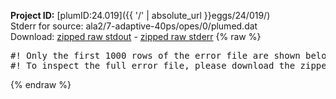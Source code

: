 **Project ID:** [plumID:24.019]({{ '/' | absolute_url }}eggs/24/019/)  
Stderr for source:  ala2/7-adaptive-40ps/opes/0/plumed.dat   
Download: [zipped raw stdout](plumed.dat.plumed_master.stdout.txt.zip) - [zipped raw stderr](plumed.dat.plumed_master.stderr.txt.zip) 
{% raw %}
<pre>
#! Only the first 1000 rows of the error file are shown below
#! To inspect the full error file, please download the zipped raw stderr file above
</pre>
{% endraw %}
